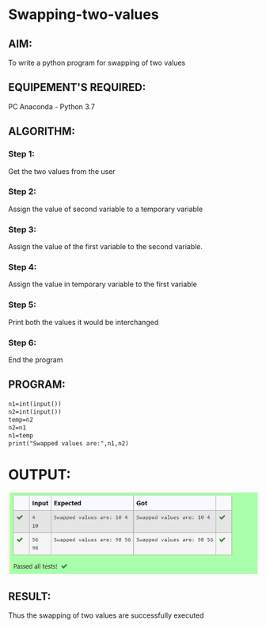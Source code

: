 # Swapping-two-values
## AIM:
To write a python program for swapping of two values
## EQUIPEMENT'S REQUIRED: 
PC
Anaconda - Python 3.7
## ALGORITHM: 
### Step 1:
Get the two values from the user
### Step 2: 
Assign the value of second variable to a temporary variable 
### Step 3: 
Assign the value of the first variable to the second variable.
### Step 4:  
Assign the value in temporary variable to the first variable
### Step 5: 
Print both the values it would be interchanged
### Step 6: 
End the program
## PROGRAM:
```
n1=int(input())
n2=int(input())
temp=n2
n2=n1
n1=temp
print("Swapped values are:",n1,n2)
```
# OUTPUT:
![SWAP](outputswap.png)



## RESULT:
Thus the swapping of two values are successfully executed



